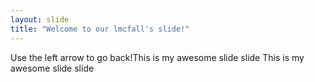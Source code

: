 ```yaml
---
layout: slide
title: "Welcome to our lmcfall's slide!"
---
```

Use the left arrow to go back!This is my awesome slide slide
This is my awesome slide slide
